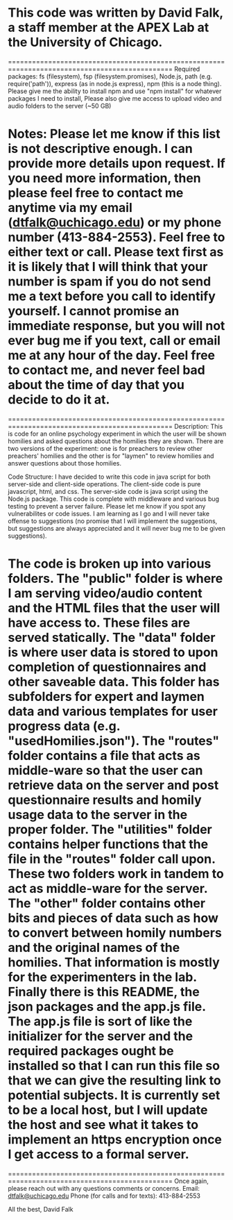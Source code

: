 This code was written by David Falk, a staff member at the APEX Lab at the University of Chicago.
===============================================================================================
===============================================================================================
Required packages:
fs (filesystem), 
fsp (filesystem.promises), 
Node.js, 
path (e.g. require('path')), 
express (as in node.js express), 
npm (this is a node thing). Please give me the ability to install npm and use "npm install" 
    for whatever packages I need to install, 
Please also give me access to upload video and audio folders to the server (~50 GB)

Notes: Please let me know if this list is not descriptive enough. I can provide more details
upon request. If you need more information, then please feel free to contact me anytime
via my email (dtfalk@uchicago.edu) or my phone number (413-884-2553). Feel free to either
text or call. Please text first as it is likely that I will think that your number is spam
if you do not send me a text before you call to identify yourself. 
I cannot promise an immediate response, but you will not ever bug me if you text, call or email 
me at any hour of the day. Feel free to contact me, and never feel bad about the time of day that
you decide to do it at.
===============================================================================================
===============================================================================================
Description: This is code for an online psychology experiment in which the user will be shown
homilies and asked questions about the homilies they are shown. There are two versions of the 
experiment: one is for preachers to review other preachers' homilies and the other is for 
"laymen" to review homilies and answer  questions about those homilies. 

Code Structure: I have decided to write this code in java script for both server-side and client-side
operations. The client-side code is pure javascript, html, and css. The server-side code is java script
using the Node.js package. This code is complete with middleware and various bug testing to prevent a server failure. Please let me know if you spot any vulnerabilites or code issues. I am learning as I 
go and I will never take offense to suggestions (no promise that I will implement the suggestions, but
suggestions are always appreciated and it will never bug me to be given suggestions).

The code is broken up into various folders. The "public" folder is where I am serving video/audio content
and the HTML files that the user will have access to. These files are served statically. The "data" folder
is where user data is stored to upon completion of questionnaires and other saveable data. This folder has subfolders for expert and laymen data and various templates for user progress data (e.g. "usedHomilies.json"). The "routes" folder contains a file that acts as middle-ware so that the user can retrieve data
on the server and post questionnaire results and homily usage data to the server in the proper folder.
The "utilities" folder contains helper functions that the file in the "routes" folder call upon. These 
two folders work in tandem to act as middle-ware for the server. The "other" folder contains other bits
and pieces of data such as how to convert between homily numbers and the original names of the homilies.
That information is mostly for the experimenters in the lab. Finally there is this README, the json packages and the app.js file. The app.js file is sort of like the initializer for the server and the required packages ought be installed so that I can run this file so that we can give the resulting link
to potential subjects. It is currently set to be a local host, but I will update the host and see what it
takes to implement an https encryption once I get access to a formal server.
===============================================================================================
===============================================================================================
Once again, please reach out with any questions comments or concerns.
Email: dtfalk@uchicago.edu
Phone (for calls and for texts): 413-884-2553

All the best,
David Falk

